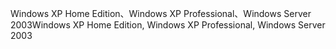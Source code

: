 <span data-ttu-id="e7812-101">Windows XP Home Edition、Windows XP Professional、Windows Server 2003</span><span class="sxs-lookup"><span data-stu-id="e7812-101">Windows XP Home Edition, Windows XP Professional, Windows Server 2003</span></span>